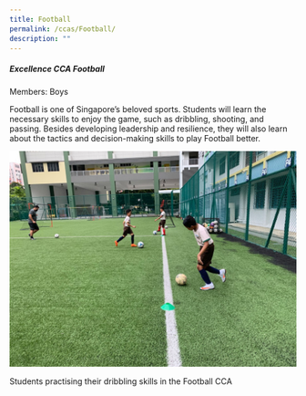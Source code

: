 ```yaml
---
title: Football
permalink: /ccas/Football/
description: ""
---
```

##### **Excellence CCA Football**


Members: Boys  

Football is one of Singapore’s beloved sports. Students will learn the necessary skills to enjoy the game, such as dribbling, shooting, and passing. Besides developing leadership and resilience, they will also learn about the tactics and decision-making skills to play Football better.

![](/images/Fuhua%20Experience/Student%20Development/CCA/Football/F1.jpg)

Students practising their dribbling skills in the Football CCA